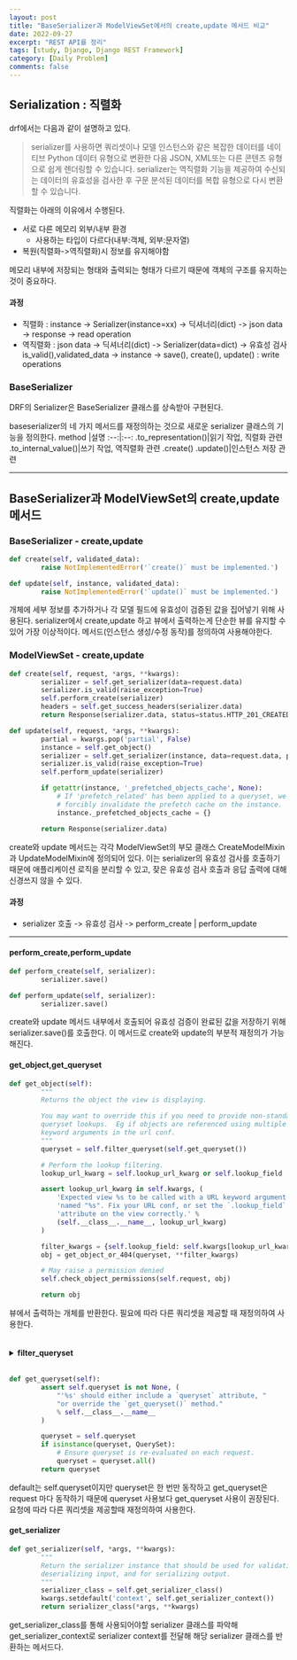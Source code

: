 ```yaml
---
layout: post
title: "BaseSerializer과 ModelViewSet에서의 create,update 메서드 비교"
date: 2022-09-27
excerpt: "REST API를 정리"
tags: [study, Django, Django REST Framework]
category: [Daily Problem]
comments: false
---
```


## Serialization : 직렬화

drf에서는 다음과 같이 설명하고 있다.

> serializer를 사용하면 쿼리셋이나 모델 인스턴스와 같은 복잡한 데이터를 네이티브 Python 데이터 유형으로 변환한 다음 JSON, XML또는 다른 콘텐츠 유형으로 쉽게 렌더링할 수 있습니다. serializer는 역직렬화 기능을 제공하여 수신되는 데이터의 유효성을 검사한 후 구문 분석된 데이터를 복합 유형으로 다시 변환할 수 있습니다.

직렬화는 아래의 이유에서 수행된다.

-   서로 다른 메모리 외부/내부 환경
    -   사용하는 타입이 다르다(내부:객체, 외부:문자열)
-   복원(직렬화->역직렬화)시 정보를 유지해야함

메모리 내부에 저장되는 형태와 출력되는 형태가 다르기 때문에 객체의 구조를 유지하는 것이 중요하다.

#### 과정

-   직렬화 : instance -> Serializer(instance=xx) -> 딕셔너리(dict) -> json data -> response -> read operation
-   역직렬화 : json data -> 딕셔너리(dict) -> Serializer(data=dict) -> 유효성 검사 is_valid(),validated_data -> instance -> save(), create(), update() : write operations

### BaseSerializer

DRF의 Serializer은 BaseSerializer 클래스를 상속받아 구현된다.

baseserializer의 네 가지 메서드를 재정의하는 것으로 새로운 serializer 클래스의 기능을 정의한다.
method |설명
:--:|:--:
.to_representation()|읽기 작업, 직렬화 관련
.to_internal_value()|쓰기 작업, 역직렬화 관련
.create() .update()|인스턴스 저장 관련

---

## BaseSerializer과 ModelViewSet의 create,update 메서드

### BaseSerializer - create,update

```python
def create(self, validated_data):
        raise NotImplementedError('`create()` must be implemented.')

def update(self, instance, validated_data):
        raise NotImplementedError('`update()` must be implemented.')
```

개체에 세부 정보를 추가하거나 각 모델 필드에 유효성이 검증된 값을 집어넣기 위해 사용된다. serializer에서 create,update 하고 뷰에서 출력하는게 단순한 뷰를 유지할 수 있어 가장 이상적이다. 메서드(인스턴스 생성/수정 동작)를 정의하여 사용해야한다.

### ModelViewSet - create,update

```python
def create(self, request, *args, **kwargs):
        serializer = self.get_serializer(data=request.data)
        serializer.is_valid(raise_exception=True)
        self.perform_create(serializer)
        headers = self.get_success_headers(serializer.data)
        return Response(serializer.data, status=status.HTTP_201_CREATED, headers=headers)

def update(self, request, *args, **kwargs):
        partial = kwargs.pop('partial', False)
        instance = self.get_object()
        serializer = self.get_serializer(instance, data=request.data, partial=partial)
        serializer.is_valid(raise_exception=True)
        self.perform_update(serializer)

        if getattr(instance, '_prefetched_objects_cache', None):
            # If 'prefetch_related' has been applied to a queryset, we need to
            # forcibly invalidate the prefetch cache on the instance.
            instance._prefetched_objects_cache = {}

        return Response(serializer.data)
```

create와 update 메서드는 각각 ModelViewSet의 부모 클래스 CreateModelMixin과 UpdateModelMixin에 정의되어 있다. 이는 serializer의 유효성 검사를 호출하기 때문에 애플리케이션 로직을 분리할 수 있고, 잦은 유효성 검사 호출과 응답 출력에 대해 신경쓰지 않을 수 있다.

#### 과정

-   serializer 호출 -> 유효성 검사 -> perform_create | perform_update

---

#### perform_create,perform_update

```python
def perform_create(self, serializer):
        serializer.save()

def perform_update(self, serializer):
        serializer.save()
```

create와 update 메서드 내부에서 호출되어 유효성 검증이 완료된 값을 저장하기 위해 serializer.save()를 호출한다. 이 메서드로 create와 update의 부분적 재정의가 가능해진다.

#### get_object,get_queryset

```python
def get_object(self):
        """
        Returns the object the view is displaying.

        You may want to override this if you need to provide non-standard
        queryset lookups.  Eg if objects are referenced using multiple
        keyword arguments in the url conf.
        """
        queryset = self.filter_queryset(self.get_queryset())

        # Perform the lookup filtering.
        lookup_url_kwarg = self.lookup_url_kwarg or self.lookup_field

        assert lookup_url_kwarg in self.kwargs, (
            'Expected view %s to be called with a URL keyword argument '
            'named "%s". Fix your URL conf, or set the `.lookup_field` '
            'attribute on the view correctly.' %
            (self.__class__.__name__, lookup_url_kwarg)
        )

        filter_kwargs = {self.lookup_field: self.kwargs[lookup_url_kwarg]}
        obj = get_object_or_404(queryset, **filter_kwargs)

        # May raise a permission denied
        self.check_object_permissions(self.request, obj)

        return obj
```

뷰에서 출력하는 개체를 반환한다. 필요에 따라 다른 쿼리셋을 제공할 때 재정의하여 사용한다.

<details>
<summary style="cursor:pointer;"><h4 style="display:inline-block">filter_queryset</h4></summary>
<p>
<pre>
def filter_queryset(self, queryset):
    for backend in list(self.filter_backends):
    queryset = backend().filter_queryset(self.request, queryset, self)
    return queryset
</pre>
쿼리셋이 주어지면 사용중인 filter backed를 통해 필터링한다
</p>
</details>

```python
def get_queryset(self):
        assert self.queryset is not None, (
            "'%s' should either include a `queryset` attribute, "
            "or override the `get_queryset()` method."
            % self.__class__.__name__
        )

        queryset = self.queryset
        if isinstance(queryset, QuerySet):
            # Ensure queryset is re-evaluated on each request.
            queryset = queryset.all()
        return queryset
```

default는 self.queryset이지만 queryset은 한 번만 동작하고 get_queryset은 request 마다 동작하기 때문에 queryset 사용보다 get_queryset 사용이 권장된다. 요청에 따라 다른 쿼리셋을 제공할때 재정의하여 사용한다.

#### get_serializer

```python
def get_serializer(self, *args, **kwargs):
        """
        Return the serializer instance that should be used for validating and
        deserializing input, and for serializing output.
        """
        serializer_class = self.get_serializer_class()
        kwargs.setdefault('context', self.get_serializer_context())
        return serializer_class(*args, **kwargs)
```

get_serializer_class를 통해 사용되어야할 serializer 클래스를 파악해 get_serializer_context로 serializer context를 전달해 해당 serializer 클래스를 반환하는 메서드다.
